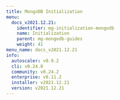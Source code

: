 ```yaml
---
title: MongoDB Initialization
menu:
  docs_v2021.12.21:
    identifier: mg-initialization-mongodb
    name: Initialization
    parent: mg-mongodb-guides
    weight: 41
menu_name: docs_v2021.12.21
info:
  autoscaler: v0.9.2
  cli: v0.24.0
  community: v0.24.2
  enterprise: v0.11.2
  installer: v2021.12.21
  version: v2021.12.21
---
```


